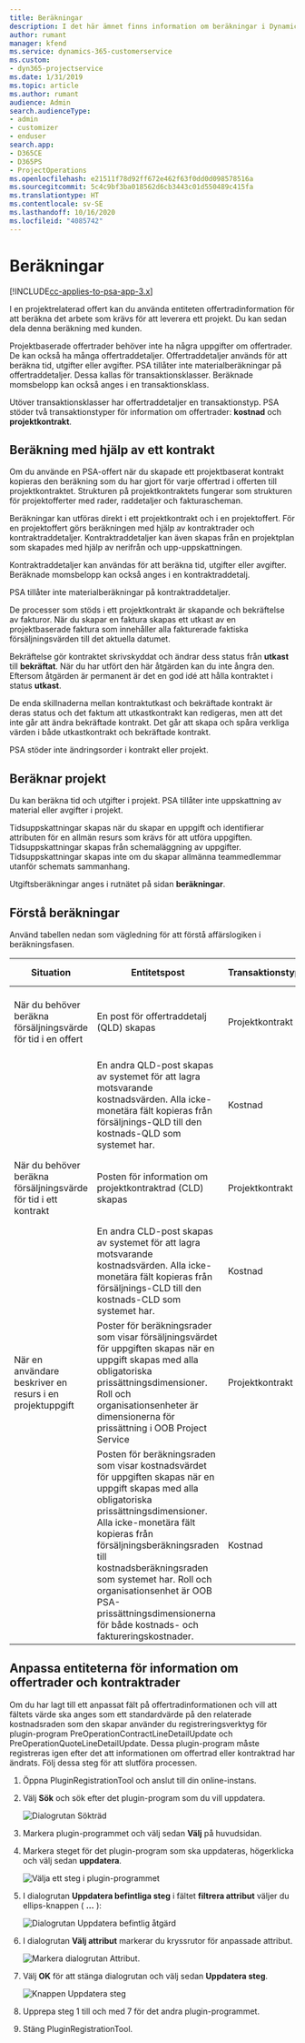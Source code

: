```yaml
---
title: Beräkningar
description: I det här ämnet finns information om beräkningar i Dynamics 365 Project Service Automation.
author: rumant
manager: kfend
ms.service: dynamics-365-customerservice
ms.custom:
- dyn365-projectservice
ms.date: 1/31/2019
ms.topic: article
ms.author: rumant
audience: Admin
search.audienceType:
- admin
- customizer
- enduser
search.app:
- D365CE
- D365PS
- ProjectOperations
ms.openlocfilehash: e21511f78d92ff672e462f63f0dd0d098578516a
ms.sourcegitcommit: 5c4c9bf3ba018562d6cb3443c01d550489c415fa
ms.translationtype: HT
ms.contentlocale: sv-SE
ms.lasthandoff: 10/16/2020
ms.locfileid: "4085742"
---
```

# <a name="estimates"></a>Beräkningar

[!INCLUDE[cc-applies-to-psa-app-3.x](../includes/cc-applies-to-psa-app-3x.md)]

I en projektrelaterad offert kan du använda entiteten offertradinformation för att beräkna det arbete som krävs för att leverera ett projekt. Du kan sedan dela denna beräkning med kunden.

Projektbaserade offertrader behöver inte ha några uppgifter om offertrader. De kan också ha många offertraddetaljer. Offertraddetaljer används för att beräkna tid, utgifter eller avgifter. PSA tillåter inte materialberäkningar på offertraddetaljer. Dessa kallas för transaktionsklasser. Beräknade momsbelopp kan också anges i en transaktionsklass.

Utöver transaktionsklasser har offertraddetaljer en transaktionstyp. PSA stöder två transaktionstyper för information om offertrader: **kostnad** och **projektkontrakt**.

## <a name="estimate-by-using-a-contract"></a>Beräkning med hjälp av ett kontrakt

Om du använde en PSA-offert när du skapade ett projektbaserat kontrakt kopieras den beräkning som du har gjort för varje offertrad i offerten till projektkontraktet. Strukturen på projektkontraktets fungerar som strukturen för projektofferter med rader, raddetaljer och fakturascheman.

Beräkningar kan utföras direkt i ett projektkontrakt och i en projektoffert. För en projektoffert görs beräkningen med hjälp av kontraktrader och kontraktraddetaljer. Kontraktraddetaljer kan även skapas från en projektplan som skapades med hjälp av nerifrån och upp-uppskattningen.

Kontraktraddetaljer kan användas för att beräkna tid, utgifter eller avgifter. Beräknade momsbelopp kan också anges i en kontraktraddetalj.

PSA tillåter inte materialberäkningar på kontraktraddetaljer.

De processer som stöds i ett projektkontrakt är skapande och bekräftelse av fakturor. När du skapar en faktura skapas ett utkast av en projektbaserade faktura som innehåller alla fakturerade faktiska försäljningsvärden till det aktuella datumet.

Bekräftelse gör kontraktet skrivskyddat och ändrar dess status från **utkast** till **bekräftat**. När du har utfört den här åtgärden kan du inte ångra den. Eftersom åtgärden är permanent är det en god idé att hålla kontraktet i status **utkast**.

De enda skillnaderna mellan kontraktutkast och bekräftade kontrakt är deras status och det faktum att utkastkontrakt kan redigeras, men att det inte går att ändra bekräftade kontrakt. Det går att skapa och spåra verkliga värden i både utkastkontrakt och bekräftade kontrakt.

PSA stöder inte ändringsorder i kontrakt eller projekt.

## <a name="estimating-projects"></a>Beräknar projekt

Du kan beräkna tid och utgifter i projekt. PSA tillåter inte uppskattning av material eller avgifter i projekt.

Tidsuppskattningar skapas när du skapar en uppgift och identifierar attributen för en allmän resurs som krävs för att utföra uppgiften. Tidsuppskattningar skapas från schemaläggning av uppgifter. Tidsuppskattningar skapas inte om du skapar allmänna teammedlemmar utanför schemats sammanhang.

Utgiftsberäkningar anges i rutnätet på sidan **beräkningar**.

## <a name="understanding-estimation"></a>Förstå beräkningar

Använd tabellen nedan som vägledning för att förstå affärslogiken i beräkningsfasen.

| Situation                                                                                                                                                                                                                                                                                                                                          | Entitetspost                                                                                                                                                                                                       | Transaktionstyp | Transaktionsklass | Ytterligare information                                                            |
|---------------------------------------------------------------------------------------------------------------------------------------------------------------------------------------------------------------------------------------------------------------------------------------------------------------------------------------------------|---------------------------------------------------------------------------------------------------------------------------------------------------------------------------------------------------------------------|------------------|-------------|-----------------------------------------------------------------------------------|
| När du behöver beräkna försäljningsvärde för tid i en offert                                                                                                                                                                                                                                                                                    | En post för offertraddetalj (QLD) skapas                                                                                                                                                                               | Projektkontrakt | Time        | I fältet transaktionsursprung på försäljningssidan QLD-raden står referenser till kostnadssidan QLD |
|                                                                                                                                                                                                                                                                                     | En andra QLD-post skapas av systemet för att lagra motsvarande kostnadsvärden. Alla icke-monetära fält kopieras från försäljnings-QLD till den kostnads-QLD som systemet har.                                                                                                                                                                               | Kostnad | Time        | I fältet transaktionsursprung på försäljningssidan för information om offertrader refererar (QLD)-raden till kostnadssidan QLD |
| När du behöver beräkna försäljningsvärde för tid i ett kontrakt                                                                                                                                                                                                                                                                                 | Posten för information om projektkontraktrad (CLD) skapas                                                                                                                                                                    | Projektkontrakt | Time        | I fältet transaktionsursprung på försäljningssidan CLD-raden står referenser till kostnads-CLD      |
|                                                                                                                                                                                                                                                                                  | En andra CLD-post skapas av systemet för att lagra motsvarande kostnadsvärden. Alla icke-monetära fält kopieras från försäljnings-CLD till den kostnads-CLD som systemet har.                                                                                                                                                                    | Kostnad | Time        | I fältet transaktionsursprung på försäljningssidan CLD-raden står referenser till kostnads-CLD      |
| När en användare beskriver en resurs i en projektuppgift                                                                                                                                                                                                                                                                                            | Poster för beräkningsrader som visar försäljningsvärdet för uppgiften skapas när en uppgift skapas med alla obligatoriska prissättningsdimensioner. Roll och organisationsenheter är dimensionerna för prissättning i OOB Project Service | Projektkontrakt | Time        |                                                                                   |
|     | Posten för beräkningsraden som visar kostnadsvärdet för uppgiften skapas när en uppgift skapas med alla obligatoriska prissättningsdimensioner. Alla icke-monetära fält kopieras från försäljningsberäkningsraden till kostnadsberäkningsraden som systemet har. Roll och organisationsenhet är OOB PSA-prissättningsdimensionerna för både kostnads- och faktureringskostnader.                                                                                                                                                                                                                | Kostnad             | Time           |                                                                                   |



## <a name="customizing-the-quote-line-detail-and-contract-line-detail-entities"></a>Anpassa entiteterna för information om offertrader och kontraktrader

Om du har lagt till ett anpassat fält på offertradinformationen och vill att fältets värde ska anges som ett standardvärde på den relaterade kostnadsraden som den skapar använder du registreringsverktyg för plugin-program PreOperationContractLineDetailUpdate och PreOperationQuoteLineDetailUpdate. Dessa plugin-program måste registreras igen efter det att informationen om offertrad eller kontraktrad har ändrats. Följ dessa steg för att slutföra processen.

1. Öppna PluginRegistrationTool och anslut till din online-instans.
2. Välj **Sök** och sök efter det plugin-program som du vill uppdatera.

    ![Dialogrutan Sökträd](media/basic-guide-19.png)

3. Markera plugin-programmet och välj sedan **Välj** på huvudsidan.
4. Markera steget för det plugin-program som ska uppdateras, högerklicka och välj sedan **uppdatera**.

    ![Välja ett steg i plugin-programmet](media/basic-guide-20.png)

5. I dialogrutan **Uppdatera befintliga steg** i fältet **filtrera attribut** väljer du ellips-knappen ( **...** ):
 
    ![Dialogrutan Uppdatera befintlig åtgärd](media/basic-guide-21.png)

6. I dialogrutan **Välj attribut** markerar du kryssrutor för anpassade attribut.

    ![Markera dialogrutan Attribut.](media/basic-guide-22.png)

7. Välj **OK** för att stänga dialogrutan och välj sedan **Uppdatera steg**.
 
    ![Knappen Uppdatera steg](media/basic-guide-23.png)

8. Upprepa steg 1 till och med 7 för det andra plugin-programmet.
9. Stäng PluginRegistrationTool.
